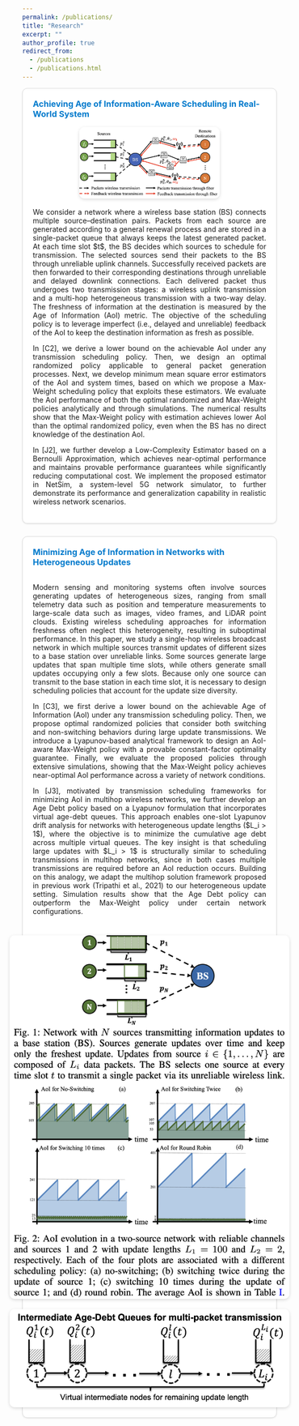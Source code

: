 ```yaml
---
permalink: /publications/
title: "Research"
excerpt: ""
author_profile: true
redirect_from: 
  - /publications
  - /publications.html
---
```

<!-- ===== Publication 1 ===== -->
<div style="border:1px solid #ddd; border-radius:10px; padding:20px; margin-bottom:25px; box-shadow:0 1px 3px rgba(0,0,0,0.1); background-color:white; text-align:justify;">

<h3 style="margin-top:0; text-align:left;">
<a href="https://arxiv.org/pdf/2501.06688" target="_blank" style="color:#007ACC; text-decoration:none;">
Achieving Age of Information-Aware Scheduling in Real-World System
</a>
</h3>


<div style="text-align:center; margin-bottom:15px;">
  <img src="/images/INFOCOM_2025.png" alt="Figure_INFOCOM 2025" style="max-width:60%; border-radius:10px; box-shadow:0 2px 6px rgba(0,0,0,0.15);"/>
</div>

<div>
  <p>
  We consider a network where a wireless base station (BS) connects multiple source–destination pairs. Packets from each source are generated according to a general renewal process and are stored in a single-packet queue that always keeps the latest generated packet. At each time slot $t$, the BS decides which sources to schedule for transmission. The selected sources send their packets to the BS through unreliable uplink channels. Successfully received packets are then forwarded to their corresponding destinations through unreliable and delayed downlink connections. Each delivered packet thus undergoes two transmission stages: a wireless uplink transmission and a multi-hop heterogeneous transmission with a two-way delay. The freshness of information at the destination is measured by the Age of Information (AoI) metric. The objective of the scheduling policy is to leverage imperfect (i.e., delayed and unreliable) feedback of the AoI to keep the destination information as fresh as possible.
  </p>

  <p>
  In [C2], we derive a lower bound on the achievable AoI under any transmission scheduling policy. Then, we design an optimal randomized policy applicable to general packet generation processes. Next, we develop minimum mean square error estimators of the AoI and system times, based on which we propose a Max-Weight scheduling policy that exploits these estimators. We evaluate the AoI performance of both the optimal randomized and Max-Weight policies analytically and through simulations. The numerical results show that the Max-Weight policy with estimation achieves lower AoI than the optimal randomized policy, even when the BS has no direct knowledge of the destination AoI.
  </p>

  <p>
  In [J2], we further develop a Low-Complexity Estimator based on a Bernoulli Approximation, which achieves near-optimal performance and maintains provable performance guarantees while significantly reducing computational cost. We implement the proposed estimator in NetSim, a system-level 5G network simulator, to further demonstrate its performance and generalization capability in realistic wireless network scenarios.
  </p>
</div>
</div>


<!-- ===== Publication 2 ===== -->
<div style="border:1px solid #ddd; border-radius:10px; padding:20px; margin-bottom:25px; box-shadow:0 1px 3px rgba(0,0,0,0.1); background-color:white; text-align:justify;">

<h3 style="margin-top:0; text-align:left;">
<a href="https://arxiv.org/pdf/2503.23658" target="_blank" style="color:#007ACC; text-decoration:none;">
Minimizing Age of Information in Networks with Heterogeneous Updates
</a>
</h3>

<div style="display:flex; flex-wrap:wrap; align-items:flex-start; gap:25px;">

  <!-- 左侧文字 -->
  <div style="flex:1.8; min-width:270px;">
    <p>
    Modern sensing and monitoring systems often involve sources generating updates of heterogeneous sizes, ranging from small telemetry data such as position and temperature measurements to large-scale data such as images, video frames, and LiDAR point clouds. Existing wireless scheduling approaches for information freshness often neglect this heterogeneity, resulting in suboptimal performance. In this paper, we study a single-hop wireless broadcast network in which multiple sources transmit updates of different sizes to a base station over unreliable links. Some sources generate large updates that span multiple time slots, while others generate small updates occupying only a few slots. Because only one source can transmit to the base station in each time slot, it is necessary to design scheduling policies that account for the update size diversity. 
    </p>
    <p>
    In [C3], we first derive a lower bound on the achievable Age of Information (AoI) under any transmission scheduling policy. Then, we propose optimal randomized policies that consider both switching and non-switching behaviors during large update transmissions. We introduce a Lyapunov-based analytical framework to design an AoI-aware Max-Weight policy with a provable constant-factor optimality guarantee. Finally, we evaluate the proposed policies through extensive simulations, showing that the Max-Weight policy achieves near-optimal AoI performance across a variety of network conditions. 
    </p>
    <p>
    In [J3], motivated by transmission scheduling frameworks for minimizing AoI in multihop wireless networks, we further develop an Age Debt policy based on a Lyapunov formulation that incorporates virtual age-debt queues. This approach enables one-slot Lyapunov drift analysis for networks with heterogeneous update lengths ($L_i > 1$), where the objective is to minimize the cumulative age debt across multiple virtual queues. The key insight is that scheduling large updates with $L_i > 1$ is structurally similar to scheduling transmissions in multihop networks, since in both cases multiple transmissions are required before an AoI reduction occurs. Building on this analogy, we adapt the multihop solution framework proposed in previous work (Tripathi et al., 2021) to our heterogeneous update setting. Simulation results show that the Age Debt policy can outperform the Max-Weight policy under certain network configurations.
    </p>
  </div>

  <!-- 右侧两张堆叠的图片（加大宽度） -->
  <div style="flex:1.2; min-width:230px; display:flex; flex-direction:column; align-items:center; gap:20px;">
    <img src="/images/WiOPT_2025_1.png" alt="WiOPT Figure 1" style="max-width:120%; border-radius:10px; box-shadow:0 2px 6px rgba(0,0,0,0.15);"/>
    <img src="/images/WiOPT_2025_2.png" alt="WiOPT Figure 2" style="max-width:120%; border-radius:10px; box-shadow:0 2px 6px rgba(0,0,0,0.15);"/>
  </div>

</div>
</div>
